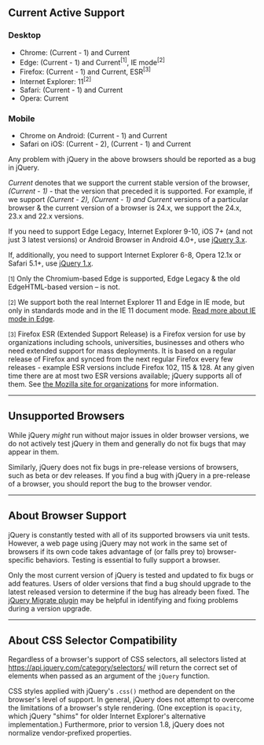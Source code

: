 <script>{
	"title": "Browser Support"
}</script>

## Current Active Support

### Desktop

* Chrome: (Current - 1) and Current
* Edge: (Current - 1) and Current<sup>[1]</sup>, IE mode<sup>[2]</sup>
* Firefox: (Current - 1) and Current, ESR<sup>[3]</sup>
* Internet Explorer: 11<sup>[2]</sup>
* Safari: (Current - 1) and Current
* Opera: Current

### Mobile

* Chrome on Android: (Current - 1) and Current
* Safari on iOS: (Current - 2), (Current - 1) and Current

Any problem with jQuery in the above browsers should be reported as a bug in jQuery.

<em>Current</em> denotes that we support the current stable version of the browser, <em>(Current - 1)</em> - that the version that preceded it is supported. For example, if we support <em>(Current - 2), (Current - 1) and Current</em> versions of a particular browser &amp; the current version of a browser is 24.x, we support the 24.x, 23.x and 22.x versions.

If you need to support Edge Legacy, Internet Explorer 9-10, iOS 7+ (and not just 3 latest versions) or Android Browser in Android 4.0+, use [jQuery 3.x](https://code.jquery.com/jquery/#jquery-all-3.x).

If, additionally, you need to support Internet Explorer 6-8, Opera 12.1x or Safari 5.1+, use [jQuery 1.x](https://releases.jquery.com/jquery/#jquery-all-1.x).

<small>[1]</small> Only the Chromium-based Edge is supported, Edge Legacy & the old EdgeHTML-based version – is not.

<small>[2]</small> We support both the real Internet Explorer 11 and Edge in IE mode, but only in standards mode and in the IE 11 document mode. [Read more about IE mode in Edge](https://learn.microsoft.com/en-us/deployedge/edge-ie-mode).

<small>[3]</small> Firefox ESR (Extended Support Release) is a Firefox version for use by organizations including schools, universities, businesses and others who need extended support for mass deployments. It is based on a regular release of Firefox and synced from the next regular Firefox every few releases - example ESR versions include Firefox 102, 115 &amp; 128. At any given time there are at most two ESR versions available; jQuery supports all of them. See [the Mozilla site for organizations](https://www.mozilla.org/en-US/firefox/organizations/) for more information.

-----

## Unsupported Browsers

While jQuery <em>might</em> run without major issues in older browser versions, we do not actively test jQuery in them and generally do not fix bugs that may appear in them.

Similarly, jQuery does not fix bugs in pre-release versions of browsers, such as beta or dev releases. If you find a bug with jQuery in a pre-release of a browser, you should report the bug to the browser vendor.

-----

## About Browser Support

jQuery is constantly tested with all of its supported browsers via unit tests. However, a web page using jQuery may not work in the same set of browsers if its own code takes advantage of (or falls prey to) browser-specific behaviors. Testing is essential to fully support a browser.

Only the most current version of jQuery is tested and updated to fix bugs or add features. Users of older versions that find a bug should upgrade to the latest released version to determine if the bug has already been fixed. The [jQuery Migrate plugin](https://github.com/jquery/jquery-migrate/#readme) may be helpful in identifying and fixing problems during a version upgrade.

-----

## About CSS Selector Compatibility

Regardless of a browser's support of CSS selectors, all selectors listed at https://api.jquery.com/category/selectors/ will return the correct set of elements when passed as an argument of the `jQuery` function.

CSS styles applied with jQuery's `.css()` method are dependent on the browser's level of support. In general, jQuery does not attempt to overcome the limitations of a browser's style rendering. (One exception is `opacity`, which jQuery "shims" for older Internet Explorer's alternative implementation.) Furthermore, prior to version 1.8, jQuery does not normalize vendor-prefixed properties.
